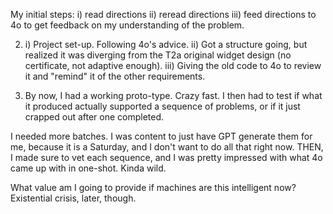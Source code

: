 My initial steps:
    i) read directions
    ii) reread directions
    iii) feed directions to 4o to get feedback on my understanding of the problem.

2)
    i) Project set-up. Following 4o's advice.
    ii) Got a structure going, but realized it was diverging from the T2a original
    widget design (no certificate, not adaptive enough).
    iii) Giving the old code to 4o to review it and "remind" it of the other requirements.

3) By now, I had a working proto-type. Crazy fast. I then had to test if what it produced
actually supported a sequence of problems, or if it just crapped out after one completed.

I needed more batches. I was content to just have GPT generate them for me, because it is a 
Saturday, and I don't want to do all that right now. THEN, I made sure to vet each sequence,
and I was pretty impressed with what 4o came up with in one-shot. Kinda wild.

What value am I going to provide if machines are this intelligent now? Existential crisis, later,
though.